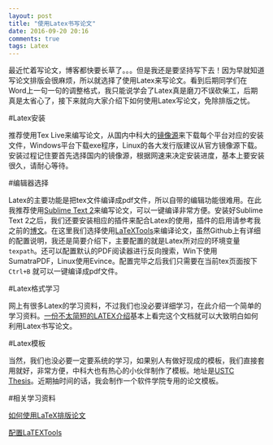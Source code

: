 ```yaml
---
layout: post
title: "使用Latex书写论文"
date: 2016-09-20 20:16
comments: true
tags: Latex
---
```


最近忙着写论文，博客都快要长草了。。。但是我还是要坚持写下去！因为早就知道写论文排版会很麻烦，所以就选择了使用Latex来写论文。看到后期同学们在Word上一句一句的调整格式，我只能说学会了Latex真是磨刀不误砍柴工，后期真是太省心了，接下来就向大家介绍下如何使用Latex写论文，免除排版之忧。


#Latex安装

推荐使用Tex Live来编写论文，从国内中科大的[镜像源](http://mirrors.zju.edu.cn/CTAN/systems/texlive/tlnet/)来下载每个平台对应的安装文件，Windows平台下载exe程序，Linux的各大发行版建议从官方镜像源下载。安装过程记住要首先选择国内的镜像源，根据网速来决定安装进度，基本上要安装很久，请耐心等待。

#编辑器选择

Latex的主要功能是把tex文件编译成pdf文件，所以自带的编辑功能很难用。在此我推荐使用[Sublime Text 2](https://sublimetext.com/2)来编写论文，可以一键编译非常方便。安装好Sublime Text 2之后，我们还要安装相应的插件来配合Latex的使用，插件的启用请参考我之前的[博文](https://blog.icehoney.me/posts/2013-07-02-Sublime-Text2-plugins)。在这里我们选择使用[LaTeXTools](https://github.com/SublimeText/LaTeXTools)来编译论文，虽然Github上有详细的配置说明，我还是简要介绍下，主要配置的就是Latex所对应的环境变量`texpath`。还可以配置默认的PDF阅读器进行反向搜索，Win下使用SumatraPDF，Linux使用Evince。配置完毕之后我们只需要在当前tex页面按下`Ctrl+B` 就可以一键编译成pdf文件。

#Latex格式学习

网上有很多Latex的学习资料，不过我们也没必要详细学习，在此介绍一个简单的学习资料。[一份不太简短的LATEX介绍](http://www.mohu.org/info/lshort-cn.pdf)基本上看完这个文档就可以大致明白如何利用Latex书写论文。


#Latex模板

当然，我们也没必要一定要系统的学习，如果别人有做好现成的模板，我们直接套用就好，非常方便，中科大也有热心的小伙伴制作了模板。地址是[USTC Thesis](https://github.com/ustctug/ustcthesis)。近期抽时间的话，我会制作一个软件学院专用的论文模板。

#相关学习资料

[如何使用LaTeX排版论文](https://github.com/tuna/thulib-latex-talk)

[配置LaTEXTools](https://www.zhihu.com/question/36038602/answer/78549469)
